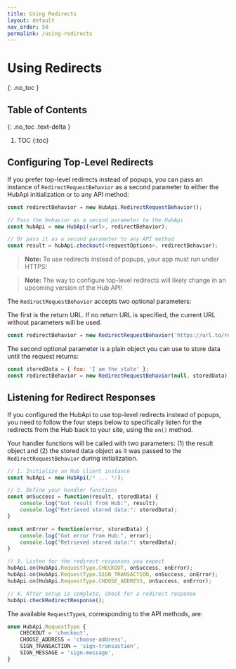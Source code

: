 ```yaml
---
title: Using Redirects
layout: default
nav_order: 50
permalink: /using-redirects
---
```


# Using Redirects
{: .no_toc }

## Table of Contents
{: .no_toc .text-delta }

1. TOC
{:toc}

## Configuring Top-Level Redirects

If you prefer top-level redirects instead of popups, you can pass an
instance of `RedirectRequestBehavior` as a second parameter to either the
HubApi initialization or to any API method:

```javascript
const redirectBehavior = new HubApi.RedirectRequestBehavior();

// Pass the behavior as a second parameter to the HubApi
const hubApi = new HubApi(<url>, redirectBehavior);

// Or pass it as a second parameter to any API method
const result = hubApi.checkout(<requestOptions>, redirectBehavior);
```

> **Note:** To use redirects instead of popups, your app must run under HTTPS!

> **Note:** The way to configure top-level redirects will likely change in an upcoming
> version of the Hub API!

The `RedirectRequestBehavior` accepts two optional parameters:

The first is the return URL. If no return URL is specified, the current URL
without parameters will be used.

```javascript
const redirectBehavior = new RedirectRequestBehavior('https://url.to/return?to');
```

The second optional parameter is a plain object you can use to store data until
the request returns:

```javascript
const storedData = { foo: 'I am the state' };
const redirectBehavior = new RedirectRequestBehavior(null, storedData);
```

## Listening for Redirect Responses

If you configured the HubApi to use top-level redirects instead of popups, you need to
follow the four steps below to specifically listen for the redirects from the Hub back
to your site, using the `on()` method.

Your handler functions will be called with two parameters: (1) the result object and
(2) the stored data object as it was passed to the `RedirectRequestBehavior` during
initialization.

```javascript
// 1. Initialize an Hub client instance
const hubApi = new HubApi(/* ... */);

// 2. Define your handler functions
const onSuccess = function(result, storedData) {
    console.log("Got result from Hub:", result);
    console.log("Retrieved stored data:": storedData);
}

const onError = function(error, storedData) {
    console.log("Got error from Hub:", error);
    console.log("Retrieved stored data:": storedData);
}

// 3. Listen for the redirect responses you expect
hubApi.on(HubApi.RequestType.CHECKOUT, onSuccess, onError);
hubApi.on(HubApi.RequestType.SIGN_TRANSACTION, onSuccess, onError);
hubApi.on(HubApi.RequestType.CHOOSE_ADDRESS, onSuccess, onError);

// 4. After setup is complete, check for a redirect response
hubApi.checkRedirectResponse();
```

<!-- QUESTION/IDEA The RPC ID should be explained.
     Can the dev retrieve the ID before triggering the API method so that later
     on request and result can be aligned?
     If not, what's the potential use of the ID?
     I suggestion to remove it, or at least make the ID third and thus optional.
     -->
The available `RequestType`s, corresponding to the API methods, are:

```javascript
enum HubApi.RequestType {
    CHECKOUT = 'checkout',
    CHOOSE_ADDRESS = 'choose-address',
    SIGN_TRANSACTION = 'sign-transaction',
    SIGN_MESSAGE = 'sign-message',
}
```
